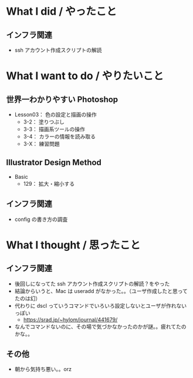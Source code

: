 # What I did / やったこと
## インフラ関連
- ssh アカウント作成スクリプトの解読

# What I want to do / やりたいこと
## 世界一わかりやすい Photoshop
- Lesson03： 色の設定と描画の操作
    - 3-2： 塗りつぶし
    - 3-3： 描画系ツールの操作
    - 3-4： カラーの情報を読み取る
    - 3-X： 練習問題

## Illustrator Design Method
- Basic
    - 129： 拡大・縮小する

## インフラ関連
- config の書き方の調査

# What I thought / 思ったこと
## インフラ関連
- 後回しになってた ssh アカウント作成スクリプトの解読？をやった
- 結論からいうと、Mac は useradd がなかった。。（ユーザ作成したと思ってたのは幻）
- 代わりに dscl っていうコマンドでいろいろ設定しないとユーザが作れないっぽい
    - https://srad.jp/~hylom/journal/441679/
- なんでコマンドないのに、その場で気づかなかったのかが謎。。疲れてたのかな。。

## その他
- 朝から気持ち悪い。。orz
